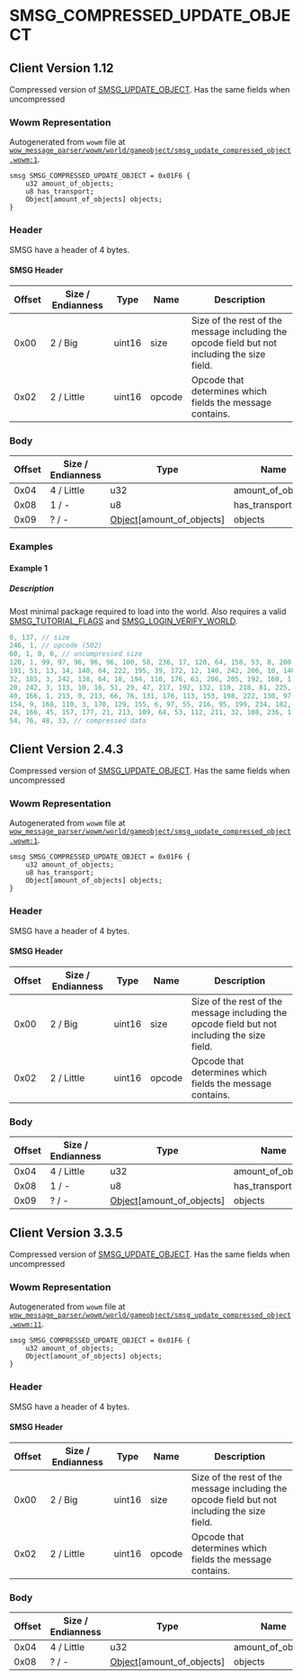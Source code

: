 # SMSG_COMPRESSED_UPDATE_OBJECT

## Client Version 1.12

Compressed version of [SMSG_UPDATE_OBJECT](./smsg_update_object.md). Has the same fields when uncompressed

### Wowm Representation

Autogenerated from `wowm` file at [`wow_message_parser/wowm/world/gameobject/smsg_update_compressed_object.wowm:1`](https://github.com/gtker/wow_messages/tree/main/wow_message_parser/wowm/world/gameobject/smsg_update_compressed_object.wowm#L1).
```rust,ignore
smsg SMSG_COMPRESSED_UPDATE_OBJECT = 0x01F6 {
    u32 amount_of_objects;
    u8 has_transport;
    Object[amount_of_objects] objects;
}
```
### Header

SMSG have a header of 4 bytes.

#### SMSG Header

| Offset | Size / Endianness | Type   | Name   | Description |
| ------ | ----------------- | ------ | ------ | ----------- |
| 0x00   | 2 / Big           | uint16 | size   | Size of the rest of the message including the opcode field but not including the size field.|
| 0x02   | 2 / Little        | uint16 | opcode | Opcode that determines which fields the message contains.|

### Body

| Offset | Size / Endianness | Type | Name | Description | Comment |
| ------ | ----------------- | ---- | ---- | ----------- | ------- |
| 0x04 | 4 / Little | u32 | amount_of_objects |  |  |
| 0x08 | 1 / - | u8 | has_transport |  |  |
| 0x09 | ? / - | [Object](object.md)[amount_of_objects] | objects |  |  |

### Examples

#### Example 1

##### Description

Most minimal package required to load into the world. Also requires a valid [SMSG_TUTORIAL_FLAGS](./smsg_tutorial_flags.md) and [SMSG_LOGIN_VERIFY_WORLD](./smsg_login_verify_world.md).

```c
0, 137, // size
246, 1, // opcode (502)
60, 1, 0, 0, // uncompressed size
120, 1, 99, 97, 96, 96, 96, 100, 58, 236, 17, 120, 64, 158, 53, 8, 200, 134, 3, 
191, 51, 13, 14, 140, 64, 222, 195, 39, 172, 12, 140, 242, 206, 10, 140, 30, 129, 
32, 185, 3, 242, 138, 64, 18, 194, 110, 176, 63, 206, 205, 192, 160, 1, 228, 131, 
20, 242, 3, 113, 10, 16, 51, 29, 47, 217, 192, 132, 110, 218, 81, 225, 147, 246, 
40, 166, 1, 213, 0, 213, 66, 76, 131, 176, 113, 153, 198, 222, 130, 97, 218, 231, 
154, 9, 168, 110, 3, 170, 129, 155, 6, 97, 55, 216, 95, 199, 234, 182, 192, 45, 
24, 166, 45, 157, 177, 21, 213, 109, 64, 53, 112, 211, 32, 108, 236, 110, 3, 0, 
54, 76, 48, 33, // compressed data
```
## Client Version 2.4.3

Compressed version of [SMSG_UPDATE_OBJECT](./smsg_update_object.md). Has the same fields when uncompressed

### Wowm Representation

Autogenerated from `wowm` file at [`wow_message_parser/wowm/world/gameobject/smsg_update_compressed_object.wowm:1`](https://github.com/gtker/wow_messages/tree/main/wow_message_parser/wowm/world/gameobject/smsg_update_compressed_object.wowm#L1).
```rust,ignore
smsg SMSG_COMPRESSED_UPDATE_OBJECT = 0x01F6 {
    u32 amount_of_objects;
    u8 has_transport;
    Object[amount_of_objects] objects;
}
```
### Header

SMSG have a header of 4 bytes.

#### SMSG Header

| Offset | Size / Endianness | Type   | Name   | Description |
| ------ | ----------------- | ------ | ------ | ----------- |
| 0x00   | 2 / Big           | uint16 | size   | Size of the rest of the message including the opcode field but not including the size field.|
| 0x02   | 2 / Little        | uint16 | opcode | Opcode that determines which fields the message contains.|

### Body

| Offset | Size / Endianness | Type | Name | Description | Comment |
| ------ | ----------------- | ---- | ---- | ----------- | ------- |
| 0x04 | 4 / Little | u32 | amount_of_objects |  |  |
| 0x08 | 1 / - | u8 | has_transport |  |  |
| 0x09 | ? / - | [Object](object.md)[amount_of_objects] | objects |  |  |

## Client Version 3.3.5

Compressed version of [SMSG_UPDATE_OBJECT](./smsg_update_object.md). Has the same fields when uncompressed

### Wowm Representation

Autogenerated from `wowm` file at [`wow_message_parser/wowm/world/gameobject/smsg_update_compressed_object.wowm:11`](https://github.com/gtker/wow_messages/tree/main/wow_message_parser/wowm/world/gameobject/smsg_update_compressed_object.wowm#L11).
```rust,ignore
smsg SMSG_COMPRESSED_UPDATE_OBJECT = 0x01F6 {
    u32 amount_of_objects;
    Object[amount_of_objects] objects;
}
```
### Header

SMSG have a header of 4 bytes.

#### SMSG Header

| Offset | Size / Endianness | Type   | Name   | Description |
| ------ | ----------------- | ------ | ------ | ----------- |
| 0x00   | 2 / Big           | uint16 | size   | Size of the rest of the message including the opcode field but not including the size field.|
| 0x02   | 2 / Little        | uint16 | opcode | Opcode that determines which fields the message contains.|

### Body

| Offset | Size / Endianness | Type | Name | Description | Comment |
| ------ | ----------------- | ---- | ---- | ----------- | ------- |
| 0x04 | 4 / Little | u32 | amount_of_objects |  |  |
| 0x08 | ? / - | [Object](object.md)[amount_of_objects] | objects |  |  |

